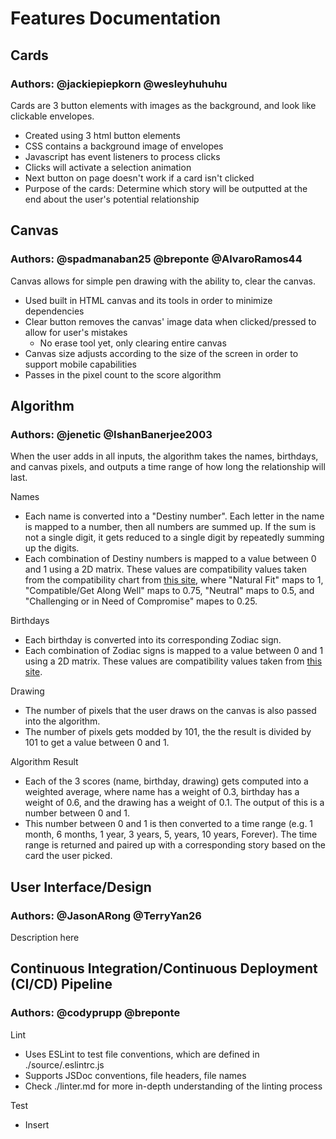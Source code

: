 # Features Documentation

## Cards
### Authors: @jackiepiepkorn @wesleyhuhuhu

Cards are 3 button elements with images as the background,
and look like clickable envelopes.
- Created using 3 html button elements
- CSS contains a background image of envelopes
- Javascript has event listeners to process clicks
- Clicks will activate a selection animation
- Next button on page doesn't work if a card isn't clicked
- Purpose of the cards: Determine which story will be outputted at the end about the user's potential relationship

## Canvas
### Authors: @spadmanaban25 @breponte @AlvaroRamos44

Canvas allows for simple pen drawing with the ability to,
clear the canvas.
- Used built in HTML canvas and its tools in order to minimize dependencies
- Clear button removes the canvas' image data when clicked/pressed to allow for user's mistakes
  - No erase tool yet, only clearing entire canvas
- Canvas size adjusts according to the size of the screen in order to support mobile capabilities
- Passes in the pixel count to the score algorithm

## Algorithm
### Authors: @jenetic @IshanBanerjee2003

When the user adds in all inputs, the algorithm takes the names, birthdays, and canvas pixels, and outputs a time range of how long the relationship will last.

Names
- Each name is converted into a "Destiny number". Each letter in the name is mapped to a number, then all numbers are summed up. If the sum is not a single digit, it gets reduced to a single digit by repeatedly summing up the digits.
- Each combination of Destiny numbers is mapped to a value between 0 and 1 using a 2D matrix. These values are compatibility values taken from the compatibility chart from [this site](https://www.lovetoknow.com/life/astrology/numerology-compatibility), where "Natural Fit" maps to 1, "Compatible/Get Along Well" maps to 0.75, "Neutral" maps to 0.5, and "Challenging or in Need of Compromise" mapes to 0.25.

Birthdays
- Each birthday is converted into its corresponding Zodiac sign.
- Each combination of Zodiac signs is mapped to a value between 0 and 1 using a 2D matrix. These values are compatibility values taken from [this site](https://www.zodiacsign.com/compatibility/). 

Drawing
- The number of pixels that the user draws on the canvas is also passed into the algorithm.
- The number of pixels gets modded by 101, the the result is divided by 101 to get a value between 0 and 1.

Algorithm Result
- Each of the 3 scores (name, birthday, drawing) gets computed into a weighted average, where name has a weight of 0.3, birthday has a weight of 0.6, and the drawing has a weight of 0.1. The output of this is a number between 0 and 1.
- This number between 0 and 1 is then converted to a time range (e.g. 1 month, 6 months, 1 year, 3 years, 5, years, 10 years, Forever). The time range is returned and paired up with a corresponding story based on the card the user picked.

## User Interface/Design
### Authors: @JasonARong @TerryYan26

Description here

## Continuous Integration/Continuous Deployment (CI/CD) Pipeline
### Authors: @codyprupp @breponte

Lint
- Uses ESLint to test file conventions, which are defined in ./source/.eslintrc.js
- Supports JSDoc conventions, file headers, file names
- Check ./linter.md for more in-depth understanding of the linting process

Test
- Insert


